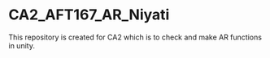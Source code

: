 # CA2_AFT167_AR_Niyati
This repository is created for CA2 which is to check and make AR functions in unity.

